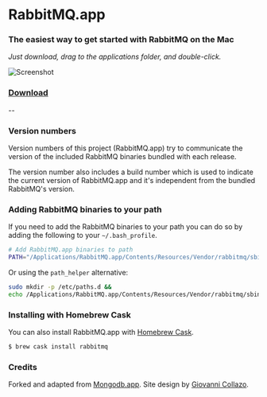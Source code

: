 # RabbitMQ.app

### The easiest way to get started with RabbitMQ on the Mac

*Just download, drag to the applications folder, and double-click.*

![Screenshot](https://jpadilla.github.io/rabbitmqapp/assets/img/screenshot.png)

### [Download](http://jpadilla.github.io/rabbitmqapp)

--

### Version numbers

Version numbers of this project (RabbitMQ.app) try to communicate the version of the included RabbitMQ binaries bundled with each release.

The version number also includes a build number which is used to indicate the current version of RabbitMQ.app and it's independent from the bundled RabbitMQ's version.

### Adding RabbitMQ binaries to your path

If you need to add the RabbitMQ binaries to your path you can do so by adding the following to your `~/.bash_profile`.

```bash
# Add RabbitMQ.app binaries to path
PATH="/Applications/RabbitMQ.app/Contents/Resources/Vendor/rabbitmq/sbin:$PATH"
```

Or using the `path_helper` alternative:
 
 ```bash
sudo mkdir -p /etc/paths.d &&
echo /Applications/RabbitMQ.app/Contents/Resources/Vendor/rabbitmq/sbin | sudo tee /etc/paths.d/rabbitmqapp
 ```

### Installing with Homebrew Cask

You can also install RabbitMQ.app with [Homebrew Cask](http://caskroom.io/).

```bash
$ brew cask install rabbitmq
```

### Credits

Forked and adapted from [Mongodb.app](https://github.com/gcollazo/mongodbapp). Site design by [Giovanni Collazo](https://twitter.com/gcollazo).
